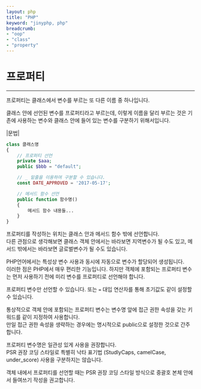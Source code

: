 ```yaml
---
layout: php
title: "PHP"
keyword: "jinyphp, php"
breadcrumb:
- "oop"
- "class"
- "property"
---
```


# 프로퍼티
---
프로퍼티는 클래스에서 변수를 부르는 또 다른 이름 중 하나입니다.  

클래스 안에 선언된 변수를 프로퍼티라고 부르는데, 이렇게 이름을 달리 부르는 것은 기존에 사용하는 변수와 클래스 안에 들어 있는 변수를 구분하기 위해서입니다.

|문법|
```php
class 클래스명
{
    // 프로퍼티 선언
    private $aaa;
    public $bbb = "default";

    // _ 밑줄을 이용하여 구분할 수 있습니다.
    const DATE_APPROVED = '2017-05-17';

    // 메서드 함수 선언
    public function 함수명()
    {
        메서드 함수 내용들...
    }
}
```

프로퍼티를 작성하는 위치는 클래스 안과 메서드 함수 밖에 선언합니다.  
다른 관점으로 생각해보면 클래스 객체 안에서는 바라보면 지역변수가 될 수도 있고, 
메서드 밖에서는 바라보면 글로벌변수가 될 수도 있습니다.  

PHP언어에서는 특성상 변수 사용과 동시에 자동으로 변수가 할당되어 생성됩니다.  
이러한 점은 PHP에서 매우 편리한 기능입니다. 
하지만 객체에 포함되는 프로퍼티 변수는 먼저 사용하기 전에 미리 변수를 프로퍼티로 선언해야 합니다.  

프로퍼티 변수만 선언할 수 있습니다. 또는 `=` 대입 연산자를 통해 초기값도 같이 설정할 수 있습니다.  

통상적으로 객체 안에 포함되는 프로퍼티 변수는 변수명 앞에 접근 권한 속성을 갖는 키워드를 같이 지정하여 사용합니다.  
만일 접근 권한 속성을 생략하는 경우에는 명시적으로 public으로 설정한 것으로 간주합니다.  

프로퍼티 변수명은 일관성 있게 사용을 권장합니다.  
PSR 권장 코딩 스타일로 특별히 낙타 표기법 (StudlyCaps, camelCase, under_score) 사용을 구분하지는 않습니다.  

객체 내에서 프로퍼티를 선언할 때는 PSR 권장 코딩 스타일 방식으로 중괄호 본체 안에서 들여쓰기 작성을 권고합니다.  
